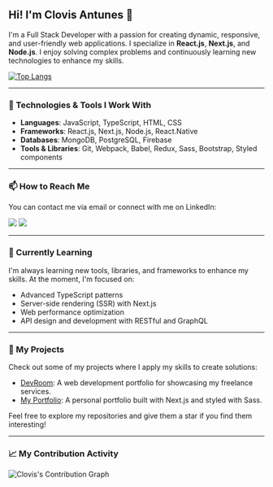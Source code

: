 ## Hi! I'm Clovis Antunes 👋

I'm a Full Stack Developer with a passion for creating dynamic, responsive, and user-friendly web applications. I specialize in **React.js**, **Next.js**, and **Node.js**. I enjoy solving complex problems and continuously learning new technologies to enhance my skills.

[![Top Langs](https://github-readme-stats.vercel.app/api/top-langs/?username=clovisantunes)](https://github.com/anuraghazra/github-readme-stats)

---

### 🚀 Technologies & Tools I Work With

- **Languages**: JavaScript, TypeScript, HTML, CSS
- **Frameworks**: React.js, Next.js, Node.js, React.Native
- **Databases**: MongoDB, PostgreSQL, Firebase
- **Tools & Libraries**: Git, Webpack, Babel, Redux, Sass, Bootstrap, Styled components

---

### 📫 How to Reach Me

You can contact me via email or connect with me on LinkedIn:

<div>
    <a href="mailto:clovissantannaa@gmail.com"><img src="https://img.shields.io/badge/-Gmail-%23333?style=for-the-badge&logo=gmail&logoColor=white" target="_blank"></a>
    <a href="https://www.linkedin.com/in/clovis-antunes/" target="_blank"><img src="https://img.shields.io/badge/-LinkedIn-%230077B5?style=for-the-badge&logo=linkedin&logoColor=white" target="_blank"></a> 
</div>

---

### 🌱 Currently Learning

I'm always learning new tools, libraries, and frameworks to enhance my skills. At the moment, I'm focused on:

- Advanced TypeScript patterns
- Server-side rendering (SSR) with Next.js
- Web performance optimization
- API design and development with RESTful and GraphQL

---

### 💼 My Projects

Check out some of my projects where I apply my skills to create solutions:

- [DevRoom]([https://github.com/clovisantunes/devroom](https://devroom.tech/)): A web development portfolio for showcasing my freelance services.
- [My Portfolio]([https://github.com/clovisantunes/portfolio](https://github.com/clovisantunes/portifolio_Next.js)): A personal portfolio built with Next.js and styled with Sass.

Feel free to explore my repositories and give them a star if you find them interesting!

---

### 📈 My Contribution Activity

![Clovis's Contribution Graph](https://github-readme-activity-graph.cyclic.app/graph?username=clovisantunes&theme=github)

